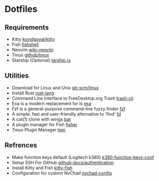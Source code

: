 # Dotfiles

## Requirements

- Kitty [kovidgoyal/kitty](https://github.com/kovidgoyal/kitty)
- Fish [fishshell](https://fishshell.com/)
- Neovim [wiki-neovim](https://github.com/neovim/neovim/wiki/Installing-Neovim)
- Tmux [github/tmux](https://github.com/tmux/tmux/wiki/Installing)
- Starship (Optional) [tarship.rs](https://starship.rs/)

## Utilities

- Download for Linux and Unix
  [git-scm/linux](https://git-scm.com/download/linux)
- Install Rust [rust-lang](https://www.rust-lang.org/tools/install)
- Command Line Interface to FreeDesktop.org Trash
  [trash-cli](https://github.com/andreafrancia/trash-cli)
- Exa is a modern replacement for ls [exa](https://github.com/ogham/exa)
- Fzf is a general-purpose command-line fuzzy finder
  [fzf](https://github.com/junegunn/fzf#using-linux-package-managers)
- A simple, fast and user-friendly alternative to 'find'
  [fd](https://github.com/sharkdp/fd)
- A cat(1) clone with wings [bat](https://github.com/sharkdp/bat)
- A plugin manager for Fish [fisher](https://github.com/jorgebucaran/fisher)
- Tmux Plugin Manager [tpm](https://github.com/tmux-plugins/tpm)

## Refrences

- Make function keys default (Logitech k380)
  [k380-function-keys-conf](https://github.com/jergusg/k380-function-keys-conf)
- Setup SSH For GitHub
  [github-docs/authentication](https://docs.github.com/en/authentication/connecting-to-github-with-ssh/generating-a-new-ssh-key-and-adding-it-to-the-ssh-agent)
- Install Kitty and Fish [kitty-fish](https://github.com/thujuli/kitty-fish)
- Configuration for custom NvChad
  [nvchad-config](https://github.com/thujuli/nvchad-config)

